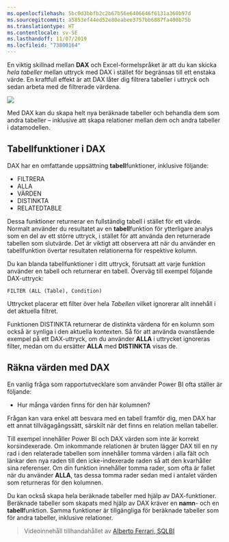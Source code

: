 ```yaml
---
ms.openlocfilehash: 5bc0d3bbfb2c2b67b56e6406646f6131a360b97d
ms.sourcegitcommit: a5853ef44ed52e80eabee3757bb6887fa400b75b
ms.translationtype: HT
ms.contentlocale: sv-SE
ms.lasthandoff: 11/07/2019
ms.locfileid: "73800164"
---
```

En viktig skillnad mellan **DAX** och Excel-formelspråket är att du kan skicka *hela tabeller* mellan uttryck med DAX i stället för begränsas till ett enstaka värde. En kraftfull effekt är att DAX låter dig filtrera tabeller i uttryck och sedan arbeta med de filtrerade värdena.

![](media/7-6-dax-tables-and-filtering/dax-tables-filtering_1.png)

Med DAX kan du skapa helt nya beräknade tabeller och behandla dem som andra tabeller – inklusive att skapa relationer mellan dem och andra tabeller i datamodellen.

## <a name="dax-table-functions"></a>Tabellfunktioner i DAX
DAX har en omfattande uppsättning **tabell**funktioner, inklusive följande:

* FILTRERA
* ALLA
* VÄRDEN
* DISTINKTA
* RELATEDTABLE

Dessa funktioner returnerar en fullständig tabell i stället för ett värde. Normalt använder du resultatet av en **tabell**funktion för ytterligare analys som en del av ett större uttryck, i stället för att använda den returnerade tabellen som slutvärde. Det är viktigt att observera att när du använder en tabellfunktion övertar resultaten relationerna för respektive kolumn.

Du kan blanda tabellfunktioner i ditt uttryck, förutsatt att varje funktion använder en tabell och returnerar en tabell. Överväg till exempel följande DAX-uttryck:

    FILTER (ALL (Table), Condition)

Uttrycket placerar ett filter över hela *Tabellen* vilket ignorerar allt innehåll i det aktuella filtret.

Funktionen DISTINKTA returnerar de distinkta värdena för en kolumn som också är synliga i den aktuella kontexten. Så för att använda ovanstående exempel på ett DAX-uttryck, om du använder **ALLA** i uttrycket ignoreras filter, medan om du ersätter **ALLA** med **DISTINKTA** visas de.

## <a name="counting-values-with-dax"></a>Räkna värden med DAX
En vanlig fråga som rapportutvecklare som använder Power BI ofta ställer är följande:

* Hur många värden finns för den här kolumnen?

Frågan kan vara enkel att besvara med en tabell framför dig, men DAX har ett annat tillvägagångssätt, särskilt när det finns en relation mellan tabeller.

Till exempel innehåller Power BI och DAX värden som inte är korrekt korsindexerade. Om inkommande relationen är bruten lägger DAX till en ny rad i den relaterade tabellen som innehåller tomma värden i alla fält och länkar den nya raden till den icke-indexerade raden så att den kvarhåller sina referenser. Om din funktion innehåller tomma rader, som ofta är fallet när du använder **ALLA**, tas dessa tomma rader sedan med i antalet värden som returneras för den kolumnen.

Du kan också skapa hela beräknade tabeller med hjälp av DAX-funktioner. Beräknade tabeller som skapats med hjälp av DAX kräver en **namn**- och en **tabell**funktion. Samma funktioner är tillgängliga för beräknade tabeller som för andra tabeller, inklusive relationer.

> Videoinnehåll tillhandahållet av [Alberto Ferrari, SQLBI](https://www.sqlbi.com/learning-dax)
> 
> 

